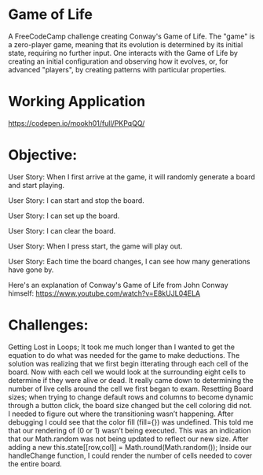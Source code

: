 # Game of Life

A FreeCodeCamp challenge creating Conway's Game of Life. The "game" is a zero-player game, meaning that its evolution is determined by its initial state, requiring no further input. One interacts with the Game of Life by creating an initial configuration and observing how it evolves, or, for advanced "players", by creating patterns with particular properties.

# Working Application

https://codepen.io/mookh01/full/PKPqQQ/

# Objective:

User Story: When I first arrive at the game, it will randomly generate a board and start playing.

User Story: I can start and stop the board.

User Story: I can set up the board.

User Story: I can clear the board.

User Story: When I press start, the game will play out.

User Story: Each time the board changes, I can see how many generations have gone by.

Here's an explanation of Conway's Game of Life from John Conway himself: https://www.youtube.com/watch?v=E8kUJL04ELA

# Challenges:
Getting Lost in Loops;   It took me much longer than I wanted to get the equation to do what was needed for the game to make deductions.  The solution was realizing that we first begin itterating through each cell of the board. Now with each cell we would look at the surrounding eight cells to determine if they were alive or dead. It really came down to determining the number of live cells around the cell we first began to exam. 
Resetting Board sizes;   when trying to change default rows and columns to become dynamic through a button click, the board size changed but the cell  coloring did not.  I needed to figure out where the transitioning wasn’t happening.  After debugging I could see that the color fill (fill={}) was undefined.
This told me that our rendering of (0 or 1) wasn’t being executed. This was an indication that our Math.random was not being updated to reflect our new size. 
After adding a new  this.state[[row,col]] = Math.round(Math.random());   Inside our handleChange function, I could render the number of cells needed to cover the entire board. 
